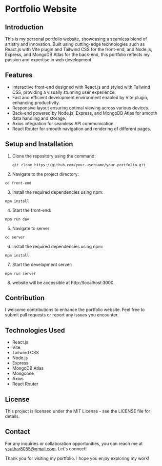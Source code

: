 # Portfolio Website

## Introduction
This is my personal portfolio website, showcasing a seamless blend of artistry and innovation. Built using cutting-edge technologies such as React.js with Vite plugin and Tailwind CSS for the front-end, and Node.js, Express, and MongoDB Atlas for the back-end, this portfolio reflects my passion and expertise in web development.

## Features
- Interactive front-end designed with React.js and styled with Tailwind CSS, providing a visually stunning user experience.
- Fast and efficient development environment enabled by Vite plugin, enhancing productivity.
- Responsive layout ensuring optimal viewing across various devices.
- Back-end powered by Node.js, Express, and MongoDB Atlas for smooth data handling and storage.
- Axios integration for seamless API communication.
- React Router for smooth navigation and rendering of different pages.

## Setup and Installation
1. Clone the repository using the command:
   <pre><code>git clone https://github.com/your-username/your-portfolio.git</pre></code>

2. Navigate to the project directory:
<pre><code>cd front-end</pre></code>

3. Install the required dependencies using npm:
<pre><code>npm install</pre></code>

4. Start the front-end:
<pre><code>npm run dev</pre></code>

5. Navigate to server
<pre><code>cd server</pre></code>

6. Install the required dependencies using npm:
<pre><code>npm install</pre></code>

7. Start the development server:
<pre><code>npm run server</pre></code>

8. website will be accessible at http://localhost:3000.

## Contribution
I welcome contributions to enhance the portfolio website. Feel free to submit pull requests or report any issues you encounter.

## Technologies Used
- React.js
- Vite
- Tailwind CSS
- Node.js
- Express
- MongoDB Atlas
- Mongoose
- Axios
- React Router

## License
This project is licensed under the MIT License - see the LICENSE file for details.

## Contact
For any inquiries or collaboration opportunities, you can reach me at [ysuthar8055@gmail.com](mailto:ysuthar8055@gmail.com). Let's connect!

Thank you for visiting my portfolio. I hope you enjoy exploring my work!
